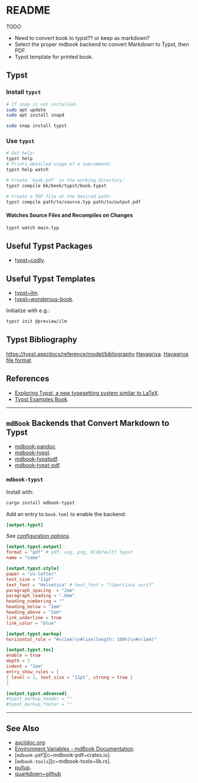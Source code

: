 # README

TODO

- Need to convert book to typst?? or keep as markdown?
- Select the proper mdbook backend to convert Markdown to Typst, then PDF.
- Typst template for printed book.

## Typst

### Install `typst`

```sh
# If snap is not installed:
sudo apt update
sudo apt install snapd

sudo snap install typst
```

### Use `typst`

```sh
# Get help:
typst help
# Prints detailed usage of a subcommand:
typst help watch
```

```sh
# Create `book.pdf` in the working directory:
typst compile bk/book/typst/book.typst

# Create a PDF file at the desired path:
typst compile path/to/source.typ path/to/output.pdf
```

#### Watches Source Files and Recompiles on Changes

```sh
typst watch main.typ
```

## Useful Typst Packages

- [typst~codly][typst~codly].

## Useful Typst Templates

- [typst~ilm][typst~ilm].
- [typst~wonderous-book][typst~wonderous-book].

Initialize with e.g.:

```sh
typst init @preview/ilm
```

## Typst Bibliography

<https://typst.app/docs/reference/model/bibliography>
[Hayagriva](https://github.com/typst/hayagriva).
[Hayagriva file format](https://github.com/typst/hayagriva/blob/main/docs/file-format.md).

## References

- [Exploring Typst, a new typesetting system similar to LaTeX][blog~typst].
- [Typst Examples Book][typstexamplesbook].

---

## `mdBook` Backends that Convert Markdown to Typst

- [mdbook-pandoc][mdbook-pandoc~crates.io].
- [mdbook-typst][mdbook-typst~github].
- [mdbook-typstpdf][mdbook-typstpdf~lib.rs].
- [mdbook-typst-pdf][mdbook-typst-pdf~lib.rs].

### `mdbook-typst`

Install with:

```sh
cargo install mdbook-typst
```

Add an entry to `book.toml` to enable the backend:

```toml
[output.typst]
```

See [configuration options][mdbook-typst~config~docs].

```toml
[output.typst.output]
format = "pdf" # pdf, svg, png, #[default] typst
name = "name"

[output.typst.style]
paper = "us-letter"
text_size = "11pt"
text_font = "Helvetica" # text_font = "libertinus serif"
paragraph_spacing  = "2em"
paragraph_leading = ".8em"
heading_numbering = ""
heading_below = "2em"
heading_above = "2em"
link_underline = true
link_color = "blue"

[output.typst.markup]
horizontal_rule = "#v(1em)\n#line(length: 100%)\n#v(1em)"

[output.typst.toc]
enable = true
depth = 2
indent = "2em"
entry_show_rules = [
{ level = 1, text_size = "11pt", strong = true }
]

[output.typst.advanced]
#typst_markup_header = ""
#typst_markup_footer = ""
```

---

## See Also

- [asciidoc.org][asciidoc~website].
- [Environment Variables - mdBook Documentation][book~mdbook~environment-variables].
- [`mdbook-pdf`][c~mdbook-pdf~crates.io].
- [`mdbook-tools`][c~mdbook-tools~lib.rs].
- [pullup][pullup~lib.rs].
- [quarkdown~github][quarkdown~github]

[asciidoc~website]: https://asciidoc.org
[blog~typst]: https://blog.jreyesr.com/posts/typst
[book~mdbook~environment-variables]: https://rust-lang.github.io/mdBook/format/configuration/environment-variables.html
[mdbook-pandoc~crates.io]: https://crates.io/crates/mdbook-pandoc
[mdbook-typst-pdf~lib.rs]: https://lib.rs/crates/mdbook-typst-pdf
[mdbook-typst~config~docs]: https://docs.rs/crate/mdbook-typst/0.1.7/source/src/config.rs
[mdbook-typst~github]: https://github.com/LegNeato/mdbook-typst
[mdbook-typstpdf~lib.rs]: https://lib.rs/crates/mdbook-typstpdf
[pullup~lib.rs]: https://lib.rs/crates/pullup
[quarkdown~github]: https://github.com/iamgio/quarkdown
[typst~codly]: https://typst.app/universe/package/codly
[typst~ilm]: https://typst.app/universe/package/ilm
[typst~wonderous-book]: https://github.com/typst/templates/tree/main/wonderous-book
[typstexamplesbook]: https://sitandr.github.io/typst-examples-book/book/basics/tutorial/functions.html
